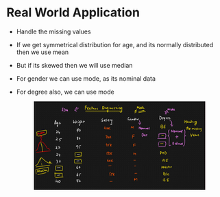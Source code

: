 # Real World Application

* Handle the missing values
* If we get symmetrical distribution for age, and its normally distributed then we use mean
* But if its skewed then we will use median
* For gender we can use mode, as its nominal data
*   For degree also, we can use mode

    <figure><img src="../../.gitbook/assets/image (4) (1) (1) (1) (1).png" alt=""><figcaption></figcaption></figure>
